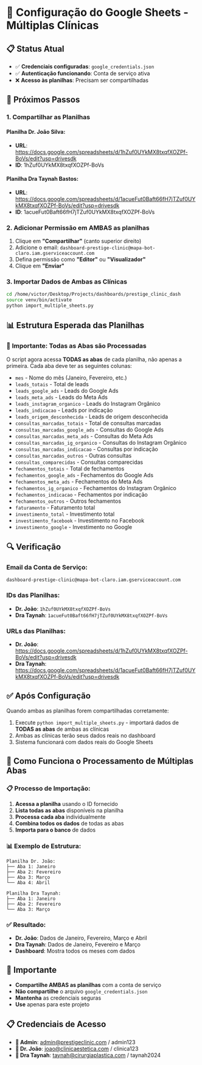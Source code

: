 # 🔧 Configuração do Google Sheets - Múltiplas Clínicas

## 📋 Status Atual

- ✅ **Credenciais configuradas**: `google_credentials.json`
- ✅ **Autenticação funcionando**: Conta de serviço ativa
- ❌ **Acesso às planilhas**: Precisam ser compartilhadas

## 🎯 Próximos Passos

### 1. Compartilhar as Planilhas

#### Planilha Dr. João Silva:

- **URL**: https://docs.google.com/spreadsheets/d/1hZuf0UYkMX8txqfXOZPf-BoVs/edit?usp=drivesdk
- **ID**: 1hZuf0UYkMX8txqfXOZPf-BoVs

#### Planilha Dra Taynah Bastos:

- **URL**: https://docs.google.com/spreadsheets/d/1acueFut0Baft66fH7jTZuf0UYkMX8txqfXOZPf-BoVs/edit?usp=drivesdk
- **ID**: 1acueFut0Baft66fH7jTZuf0UYkMX8txqfXOZPf-BoVs

### 2. Adicionar Permissão em AMBAS as planilhas

1. Clique em **"Compartilhar"** (canto superior direito)
2. Adicione o email: `dashboard-prestige-clinic@mapa-bot-claro.iam.gserviceaccount.com`
3. Defina permissão como **"Editor"** ou **"Visualizador"**
4. Clique em **"Enviar"**

### 3. Importar Dados de Ambas as Clínicas

```bash
cd /home/victor/Desktop/Projects/dashboards/prestige_clinic_dash
source venv/bin/activate
python import_multiple_sheets.py
```

## 📊 Estrutura Esperada das Planilhas

### 🔄 **Importante: Todas as Abas são Processadas**

O script agora acessa **TODAS as abas** de cada planilha, não apenas a primeira. Cada aba deve ter as seguintes colunas:

- `mes` - Nome do mês (Janeiro, Fevereiro, etc.)
- `leads_totais` - Total de leads
- `leads_google_ads` - Leads do Google Ads
- `leads_meta_ads` - Leads do Meta Ads
- `leads_instagram_organico` - Leads do Instagram Orgânico
- `leads_indicacao` - Leads por indicação
- `leads_origem_desconhecida` - Leads de origem desconhecida
- `consultas_marcadas_totais` - Total de consultas marcadas
- `consultas_marcadas_google_ads` - Consultas do Google Ads
- `consultas_marcadas_meta_ads` - Consultas do Meta Ads
- `consultas_marcadas_ig_organico` - Consultas do Instagram Orgânico
- `consultas_marcadas_indicacao` - Consultas por indicação
- `consultas_marcadas_outros` - Outras consultas
- `consultas_comparecidas` - Consultas comparecidas
- `fechamentos_totais` - Total de fechamentos
- `fechamentos_google_ads` - Fechamentos do Google Ads
- `fechamentos_meta_ads` - Fechamentos do Meta Ads
- `fechamentos_ig_organico` - Fechamentos do Instagram Orgânico
- `fechamentos_indicacao` - Fechamentos por indicação
- `fechamentos_outros` - Outros fechamentos
- `faturamento` - Faturamento total
- `investimento_total` - Investimento total
- `investimento_facebook` - Investimento no Facebook
- `investimento_google` - Investimento no Google

## 🔍 Verificação

### Email da Conta de Serviço:

`dashboard-prestige-clinic@mapa-bot-claro.iam.gserviceaccount.com`

### IDs das Planilhas:

- **Dr. João**: `1hZuf0UYkMX8txqfXOZPf-BoVs`
- **Dra Taynah**: `1acueFut0Baft66fH7jTZuf0UYkMX8txqfXOZPf-BoVs`

### URLs das Planilhas:

- **Dr. João**: https://docs.google.com/spreadsheets/d/1hZuf0UYkMX8txqfXOZPf-BoVs/edit?usp=drivesdk
- **Dra Taynah**: https://docs.google.com/spreadsheets/d/1acueFut0Baft66fH7jTZuf0UYkMX8txqfXOZPf-BoVs/edit?usp=drivesdk

## ✅ Após Configuração

Quando ambas as planilhas forem compartilhadas corretamente:

1. Execute `python import_multiple_sheets.py` - importará dados de **TODAS as abas** de ambas as clínicas
2. Ambas as clínicas terão seus dados reais no dashboard
3. Sistema funcionará com dados reais do Google Sheets

## 🔄 Como Funciona o Processamento de Múltiplas Abas

### 📋 **Processo de Importação:**

1. **Acessa a planilha** usando o ID fornecido
2. **Lista todas as abas** disponíveis na planilha
3. **Processa cada aba** individualmente
4. **Combina todos os dados** de todas as abas
5. **Importa para o banco** de dados

### 📊 **Exemplo de Estrutura:**

```
Planilha Dr. João:
├── Aba 1: Janeiro
├── Aba 2: Fevereiro
├── Aba 3: Março
└── Aba 4: Abril

Planilha Dra Taynah:
├── Aba 1: Janeiro
├── Aba 2: Fevereiro
└── Aba 3: Março
```

### ✅ **Resultado:**

- **Dr. João**: Dados de Janeiro, Fevereiro, Março e Abril
- **Dra Taynah**: Dados de Janeiro, Fevereiro e Março
- **Dashboard**: Mostra todos os meses com dados

## 🚨 Importante

- **Compartilhe AMBAS as planilhas** com a conta de serviço
- **Não compartilhe** o arquivo `google_credentials.json`
- **Mantenha** as credenciais seguras
- **Use** apenas para este projeto

## 📋 Credenciais de Acesso

- **👑 Admin**: admin@prestigeclinic.com / admin123
- **🏥 Dr. João**: joao@clinicaestetica.com / clinica123
- **🏥 Dra Taynah**: taynah@cirurgiaplastica.com / taynah2024
